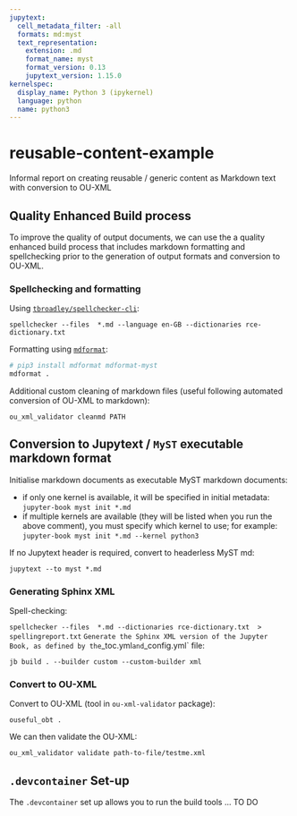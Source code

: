 ```yaml
---
jupytext:
  cell_metadata_filter: -all
  formats: md:myst
  text_representation:
    extension: .md
    format_name: myst
    format_version: 0.13
    jupytext_version: 1.15.0
kernelspec:
  display_name: Python 3 (ipykernel)
  language: python
  name: python3
---
```


# reusable-content-example

Informal report on creating reusable / generic content as Markdown text with conversion to OU-XML

## Quality Enhanced Build process

To improve the quality of output documents, we can use the a quality enhanced build process that includes markdown formatting and spellchecking prior to the generation of output formats and conversion to OU-XML.

### Spellchecking and formatting

Using [`tbroadley/spellchecker-cli`](https://github.com/tbroadley/spellchecker-cli):

`spellchecker --files  *.md --language en-GB --dictionaries rce-dictionary.txt`

Formatting using [`mdformat`](https://github.com/executablebooks/mdformat):

```bash
# pip3 install mdformat mdformat-myst
mdformat .
```

Additional custom cleaning of markdown files (useful following automated conversion of OU-XML to markdown):

`ou_xml_validator cleanmd PATH`

## Conversion to Jupytext / `MyST` executable markdown format

Initialise markdown documents as executable MyST markdown documents:

- if only one kernel is available, it will be specified in initial metadata: `jupyter-book myst init *.md`
- if multiple kernels are available (they will be listed when you run the above comment), you must specify which kernel to use; for example: `jupyter-book myst init *.md --kernel python3`

If no Jupytext header is required, convert to headerless MyST md:

`jupytext --to myst *.md`

### Generating Sphinx XML

Spell-checking:

`spellchecker --files  *.md --dictionaries rce-dictionary.txt  > spellingreport.txt`
`
Generate the Sphinx XML version of the Jupyter Book, as defined by the `_toc.yml` and `_config.yml` file:

`jb build . --builder custom --custom-builder xml`

### Convert to OU-XML

Convert to OU-XML (tool in `ou-xml-validator` package):

`ouseful_obt .`

We can then validate the OU-XML:

`ou_xml_validator validate path-to-file/testme.xml`

## `.devcontainer` Set-up

The `.devcontainer` set up allows you to run the build tools ... TO DO
